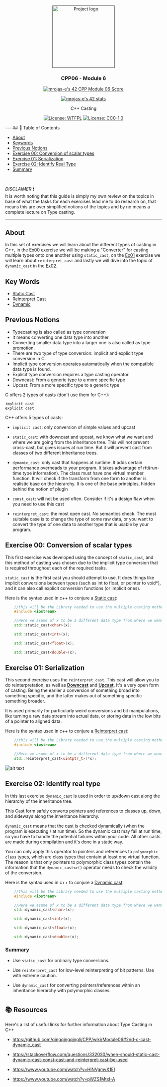 <p align="center">
  <a href="" rel="noopener">
 <img width=200px height=200px src="https://raw.githubusercontent.com/isocpp/logos/master/cpp_logo.png" alt="Project logo"></a>
</p>

<h3 align="center">CPP06 - Module 6</h3>

<div align="center"> 

[![mrojas-e's 42 CPP Module 06 Score](https://badge42.vercel.app/api/v2/cl8zseson00060gl6iupkaftb/project/2800909)](https://github.com/JaeSeoKim/badge42) 

[![mrojas-e's 42 stats](https://badge42.vercel.app/api/v2/cl8zseson00060gl6iupkaftb/stats?cursusId=21&coalitionId=158)](https://github.com/JaeSeoKim/badge42)

</div>

<p align="center"> C++ Casting
    <br>
</p>
<div align="center">

[![License: WTFPL](https://img.shields.io/badge/License-WTFPL-brightgreen.svg)](http://www.wtfpl.net/about/)
[![License: CC0-1.0](https://licensebuttons.net/l/zero/1.0/80x15.png)](http://creativecommons.org/publicdomain/zero/1.0/)
</div>
---
## 📝 Table of Contents

- [About](#about)
- [Keywords](#keywords)
- [Previous Notions](#previous-notions)
- [Exercise 00: Conversion of scalar types](#ex00)
- [Exercise 01: Serialization](#ex01)
- [Exercise 02: Identify Real Type](#ex02)
- [Summary](#summary)
<br />

_DISCLAIMER_ ❗️ <br />
It is worth noting that this guide is simply my own review on the topics in base of what the tasks for each exercises lead me to do research on, that means this are  over simplified notions of the topics and by no means a complete lecture on Type casting.

---
## About <a name = "about"></a>

In this set of exercises we will learn about the different types of casting in C++, in the [Ex00](#ex00) exercise we will be making a "Converter" for casting multiple types onto one another using ```static_cast```, on the [Ex01](#ex01) exercise we will learn about ```reinterpret_cast``` and lastly we will dive into the topic of ```dynamic_cast``` in the [Ex02](#ex02).



## Key Words <a name = "Key Notions"></a>

- [Static Cast](#static-cast)
- [Reinterpret Cast](#reinterpreted-cast)
- [Dynamic](#dynamic-cast)

## Previous Notions <a name = "Previous notions"></a>


- Typecasting is also called as type conversion
- It means converting one data type into another.
- Converting smaller data type into a larger one is also called as type promotion.
- There are two type of type conversion: implicit and explicit type conversion in C.
- Implicit type conversion operates automatically when the compatible data type is found.
- Explicit type conversion requires a type casting operator.
- Downcast: From a generic type to a more specific type
- Upcast: From a more specific type to a generic type

C offers 2 types of casts (don't use them for C++):

    implicit cast
    explicit cast

C++ offers 5 types of casts:

- ```implicit cast```: only conversion of simple values and upcast

- ```static_cast```: with downcast and upcast, we know what we want and where we are going from the inheritance tree. This will not prevent cross-cast, but gives issues at run time. But it will prevent cast from classes of two different inheritance trees.

- ```dynamic_cast```: only cast that happens at runtime. It adds certain performance overheads to your program. It takes advantage of rtti(run-time type information). The class must have one virtual member function. It will check if the transform from one form to another is realistic base on the hierarchy. It is one of the base principles, hidden behind the notion of plugin

- ```const_cast```: will not be used often. Consider if it's a design flaw when you need to use this cast

- ```reinterpret_cast```: the most open cast. No semantics check. The most suitable case is to change the type of some raw data, or you want to convert the type of one data to another type that is usable by your program.


## Exercise 00: Conversion of scalar types <a name = "ex00"></a>

This first exercise was developed using the concept of ```static_cast```, and this method of casting was chosen due to the implicit type conversion that is required throughout each of the required tasks.

```static_cast``` is the first cast you should attempt to use. It does things like implicit conversions between types (such as int to float, or pointer to void*), and it can also call explicit conversion functions (or implicit ones).

Here is the syntax used in c++ to conjure a [Static cast](#static-cast):

```c++
	//this will be the Library needed to use the multiple casting methods
	#include <iostream>

	//Here we asume of x to be a different data type from where we want to cast
	std::static_cast<char>(x);

	std::static_cast<int>(x);

	std::static_cast<float>(x);

	std::static_cast<double>(x);
```

## Exercise 01: Serialization <a name = "ex01"></a>

This second exercise uses the  ```reinterpret_cast```. This cast will allow you to do reinterpretation, as well as [__Downcast__](#downcast) and [__Upcast__](#upcast). It's a very open form of casting. Being the earlier a conversion of something broad into something specific, and the latter makes out of something specific something broader.

It is used primarily for particularly weird conversions and bit manipulations, like turning a raw data stream into actual data, or storing data in the low bits of a pointer to aligned data.

Here is the syntax used in c++ to conjure a [Reinterpret cast](#reinterpret-cast):

```c++
	//this will be the Library needed to use the multiple casting methods
	#include <iostream>

	//Here we asume of x to be a different data type from where we want to cast
	std::reinterpret_cast<uintptr_t>(*x);

```
![alt text](https://i.imgflip.com/6uk77j.jpg)

## Exercise 02: Identify real type <a name = "ex02"></a>

In this last exercise ```dynamic_cast``` is used in order to up/down cast along the hierarchy of the inheritance tree.

This Cast form safely converts pointers and references to classes up, down, and sideways along the inheritance hierarchy.

```dynamic_cast```  means that the cast is checked dynamically (when the program is executing / at run time). So the dynamic cast may fail at run time, so you have to handle the potential failures within your code. All other casts are made during compilation and it's done in a static way.

You can only apply this operator to pointers and references to ```polymorphic class``` types, which are class types that contain at least one virtual function. The reason is that only pointers to polymorphic class types contain the information that the ```dynamic_cast<>()``` operator needs to check the validity of the conversion.

Here is the syntax used in c++ to conjure a [Dynamic cast](#dynamic-cast):

```c++
	//this will be the Library needed to use the multiple casting methods
	#include <iostream>

	//Here we asume of x to be a different data type from where we want to cast
	std::dynamic_cast<char>(x);

	std::dynamic_cast<int>(x);

	std::dynamic_cast<float>(x);

	std::dynamic_cast<double>(x);
```

### Summary

- Use ```static_cast``` for ordinary type conversions.

- Use ```reinterpret_cast``` for low-level reinterpreting of bit patterns. Use with extreme caution.

- Use ```dynamic_cast``` for converting pointers/references within an inheritance hierarchy  with polymorphic classes.

#

## 📚 Resources <a name = "usage"></a>

Here's a list of useful links for further information about Type Casting in C++

- https://github.com/qingqingqingli/CPP/wiki/Module06#2nd-c-cast-dynamic_cast

- https://stackoverflow.com/questions/332030/when-should-static-cast-dynamic-cast-const-cast-and-reinterpret-cast-be-used

- https://www.youtube.com/watch?v=HlNVgmvX1EI

- https://www.youtube.com/watch?v=pWZS1MtxI-A
